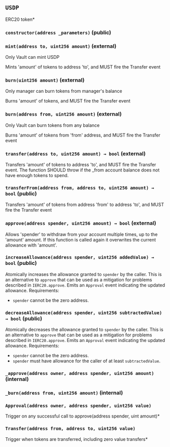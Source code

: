 ## `USDP`



ERC20 token*


### `constructor(address _parameters)` (public)





### `mint(address to, uint256 amount)` (external)

Only Vault can mint USDP


Mints 'amount' of tokens to address 'to', and MUST fire the
Transfer event


### `burn(uint256 amount)` (external)

Only manager can burn tokens from manager's balance


Burns 'amount' of tokens, and MUST fire the Transfer event


### `burn(address from, uint256 amount)` (external)

Only Vault can burn tokens from any balance


Burns 'amount' of tokens from 'from' address, and MUST fire the Transfer event


### `transfer(address to, uint256 amount) → bool` (external)



Transfers 'amount' of tokens to address 'to', and MUST fire the Transfer event. The
function SHOULD throw if the _from account balance does not have enough tokens to spend.


### `transferFrom(address from, address to, uint256 amount) → bool` (public)



Transfers 'amount' of tokens from address 'from' to address 'to', and MUST fire the
Transfer event


### `approve(address spender, uint256 amount) → bool` (external)



Allows 'spender' to withdraw from your account multiple times, up to the 'amount' amount. If
this function is called again it overwrites the current allowance with 'amount'.


### `increaseAllowance(address spender, uint256 addedValue) → bool` (public)



Atomically increases the allowance granted to `spender` by the caller.
This is an alternative to `approve` that can be used as a mitigation for
problems described in `IERC20.approve`.
Emits an `Approval` event indicating the updated allowance.
Requirements:
- `spender` cannot be the zero address.

### `decreaseAllowance(address spender, uint256 subtractedValue) → bool` (public)



Atomically decreases the allowance granted to `spender` by the caller.
This is an alternative to `approve` that can be used as a mitigation for
problems described in `IERC20.approve`.
Emits an `Approval` event indicating the updated allowance.
Requirements:
- `spender` cannot be the zero address.
- `spender` must have allowance for the caller of at least
`subtractedValue`.

### `_approve(address owner, address spender, uint256 amount)` (internal)





### `_burn(address from, uint256 amount)` (internal)






### `Approval(address owner, address spender, uint256 value)`



Trigger on any successful call to approve(address spender, uint amount)*

### `Transfer(address from, address to, uint256 value)`



Trigger when tokens are transferred, including zero value transfers*

